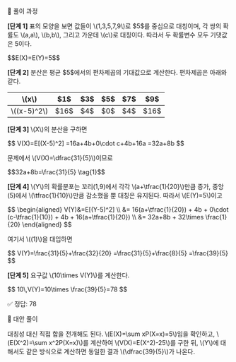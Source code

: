 🧩 풀이 과정

<p><strong>[단계 1]</strong> 표의 모양을 보면 값들이 \(1,3,5,7,9\)로 $5$를 중심으로 대칭이며, 각 쌍의 확률도 \(a,a\), \(b,b\), 그리고 가운데 \(c\)로 대칭이다. 따라서 두 확률변수 모두 기댓값은 5이다.</p> <div class="math-display">$$E(X)=E(Y)=5$$</div> <p><strong>[단계 2]</strong> 분산은 평균 $5$에서의 편차제곱의 기대값으로 계산한다. 편차제곱은 아래와 같다.</p> <table> <thead> <tr><th>\(x\)</th><th>$1$</th><th>$3$</th><th>$5$</th><th>$7$</th><th>$9$</th></tr> </thead> <tbody> <tr><td>\((x-5)^2\)</td><td>$16$</td><td>$4$</td><td>$0$</td><td>$4$</td><td>$16$</td></tr> </tbody> </table> <p><strong>[단계 3]</strong> \(X\)의 분산을 구하면</p> <div class="math-display">$$ V(X)=E[(X-5)^2] =16a+4b+0\cdot c+4b+16a =32a+8b $$</div> <p>문제에서 \(V(X)=\dfrac{31}{5}\)이므로</p> <div class="math-display">$$32a+8b=\frac{31}{5} \tag{1}$$</div> <p><strong>[단계 4]</strong> \(Y\)의 확률분포는 꼬리(1,9)에서 각각 \(a+\tfrac{1}{20}\)만큼 증가, 중앙(5)에서 \(\tfrac{1}{10}\)만큼 감소했을 뿐 대칭은 유지된다. 따라서 \(E(Y)=5\)이고</p> <div class="math-display">$$ \begin{aligned} V(Y)&=E[(Y-5)^2] \\ &= 16(a+\tfrac{1}{20}) + 4b + 0\cdot (c-\tfrac{1}{10}) + 4b + 16(a+\tfrac{1}{20}) \\ &= 32a+8b + 32\times \frac{1}{20} \end{aligned} $$</div> <p>여기서 \((1)\)을 대입하면</p> <div class="math-display">$$ V(Y)=\frac{31}{5}+\frac{32}{20} =\frac{31}{5}+\frac{8}{5} =\frac{39}{5} $$</div> <p><strong>[단계 5]</strong> 요구값 \(10\times V(Y)\)를 계산한다.</p> <div class="math-display">$$ 10\,V(Y)=10\times \frac{39}{5}=78 $$</div>

✅ 정답: 78

🔁 대안 풀이

<p>대칭성 대신 직접 합을 전개해도 된다. \(E(X)=\sum xP(X=x)=5\)임을 확인하고, \(E(X^2)=\sum x^2P(X=x)\)를 계산하여 \(V(X)=E(X^2)-25\)를 구한 뒤, \(Y\)에 대해서도 같은 방식으로 계산하면 동일한 결과 \(\dfrac{39}{5}\)가 나온다.</p>
